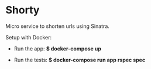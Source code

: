 Shorty 
======

Micro service to shorten urls using Sinatra.

Setup with Docker:

* Run the app: **$ docker-compose up**

* Run the tests: **$ docker-compose run app rspec spec**